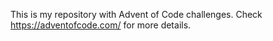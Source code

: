 This is my repository with Advent of Code challenges.
Check https://adventofcode.com/ for more details.

